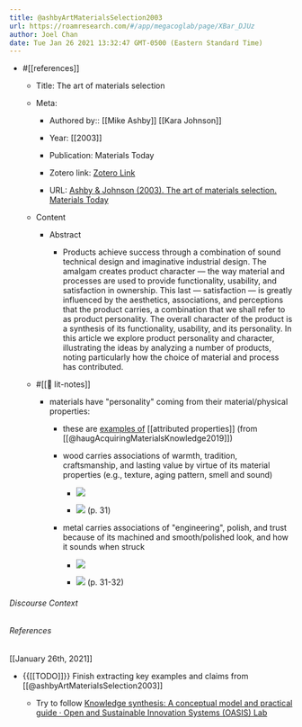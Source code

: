 ```yaml
---
title: @ashbyArtMaterialsSelection2003
url: https://roamresearch.com/#/app/megacoglab/page/XBar_DJUz
author: Joel Chan
date: Tue Jan 26 2021 13:32:47 GMT-0500 (Eastern Standard Time)
---
```


- #[[references]]

    - Title: The art of materials selection

    - Meta:

        - Authored by:: [[Mike Ashby]] [[Kara Johnson]]

        - Year: [[2003]]

        - Publication: Materials Today

        - Zotero link: [Zotero Link](zotero://select/items/7_3AA47LK4)

        - URL: [Ashby & Johnson (2003). The art of materials selection. Materials Today](http://www.sciencedirect.com/science/article/pii/S1369702103012239)

    - Content

        - Abstract

            - Products achieve success through a combination of sound technical design and imaginative industrial design. The amalgam creates product character — the way material and processes are used to provide functionality, usability, and satisfaction in ownership. This last — satisfaction — is greatly influenced by the aesthetics, associations, and perceptions that the product carries, a combination that we shall refer to as product personality. The overall character of the product is a synthesis of its functionality, usability, and its personality. In this article we explore product personality and character, illustrating the ideas by analyzing a number of products, noting particularly how the choice of material and process has contributed.

    - #[[📝 lit-notes]]

        - materials have "personality" coming from their material/physical properties:

            - these are [examples of](#[[example-of]]) [[attributed properties]] (from [[@haugAcquiringMaterialsKnowledge2019]])

            - wood carries associations of warmth, tradition, craftsmanship, and lasting value by virtue of its material properties (e.g., texture, aging pattern, smell and sound)

                - ![](https://firebasestorage.googleapis.com/v0/b/firescript-577a2.appspot.com/o/imgs%2Fapp%2Fmegacoglab%2F8acW4TV74F.png?alt=media&token=eeef35e3-3ade-4b79-9066-030020e69e8f)

                - ![](https://firebasestorage.googleapis.com/v0/b/firescript-577a2.appspot.com/o/imgs%2Fapp%2Fmegacoglab%2FLXDbo2_Ub-.png?alt=media&token=e7d0b440-ab62-477e-94f7-eb5337b4457f) (p. 31)

            - metal carries associations of "engineering", polish, and trust because of its machined and smooth/polished look, and how it sounds when struck

                - ![](https://firebasestorage.googleapis.com/v0/b/firescript-577a2.appspot.com/o/imgs%2Fapp%2Fmegacoglab%2Fm1DSWV34b5.png?alt=media&token=b5c30e78-8100-4aab-8709-24ff4b4f40d9)

                - ![](https://firebasestorage.googleapis.com/v0/b/firescript-577a2.appspot.com/o/imgs%2Fapp%2Fmegacoglab%2Fx_2QICzFOm.png?alt=media&token=e2cd4461-dfe6-4713-9094-fd74f18dbea2) (p. 31-32)

###### Discourse Context



###### References

[[January 26th, 2021]]

- {{[[TODO]]}} Finish extracting key examples and claims from [[@ashbyArtMaterialsSelection2003]]

    - Try to follow [Knowledge synthesis: A conceptual model and practical guide · Open and Sustainable Innovation Systems (OASIS) Lab](https://oasislab.pubpub.org/pub/54t0y9mk/release/2)
